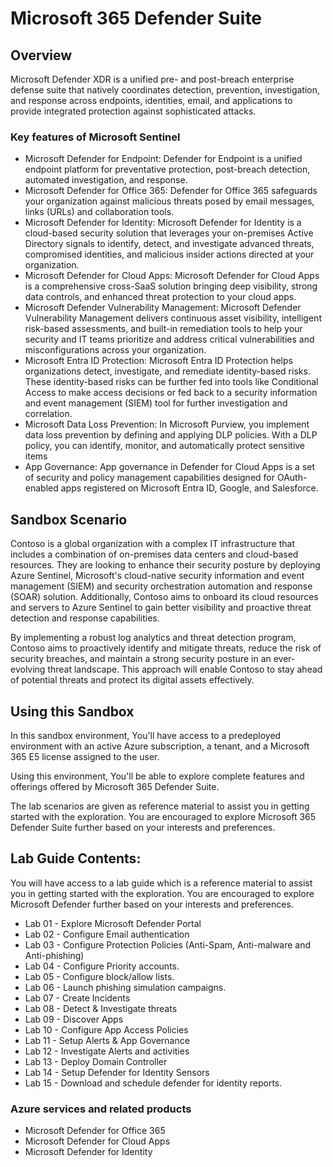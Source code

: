# Microsoft 365 Defender Suite

## Overview

Microsoft Defender XDR is a unified pre- and post-breach enterprise defense suite that natively coordinates detection, prevention, investigation, and response across endpoints, identities, email, and applications to provide integrated protection against sophisticated attacks.


### Key features of Microsoft Sentinel

- Microsoft Defender for Endpoint: Defender for Endpoint is a unified endpoint platform for preventative protection, post-breach detection, automated investigation, and response.
- Microsoft Defender for Office 365: Defender for Office 365 safeguards your organization against malicious threats posed by email messages, links (URLs) and collaboration tools.
- Microsoft Defender for Identity: Microsoft Defender for Identity is a cloud-based security solution that leverages your on-premises Active Directory signals to identify, detect, and investigate advanced threats, compromised identities, and malicious insider actions directed at your organization.
- Microsoft Defender for Cloud Apps: Microsoft Defender for Cloud Apps is a comprehensive cross-SaaS solution bringing deep visibility, strong data controls, and enhanced threat protection to your cloud apps.
- Microsoft Defender Vulnerability Management: Microsoft Defender Vulnerability Management delivers continuous asset visibility, intelligent risk-based assessments, and built-in remediation tools to help your security and IT teams prioritize and address critical vulnerabilities and misconfigurations across your organization.
- Microsoft Entra ID Protection: Microsoft Entra ID Protection helps organizations detect, investigate, and remediate identity-based risks. These identity-based risks can be further fed into tools like Conditional Access to make access decisions or fed back to a security information and event management (SIEM) tool for further investigation and correlation.
- Microsoft Data Loss Prevention: In Microsoft Purview, you implement data loss prevention by defining and applying DLP policies. With a DLP policy, you can identify, monitor, and automatically protect sensitive items
- App Governance: App governance in Defender for Cloud Apps is a set of security and policy management capabilities designed for OAuth-enabled apps registered on Microsoft Entra ID, Google, and Salesforce.

## Sandbox Scenario
Contoso is a global organization with a complex IT infrastructure that includes a combination of on-premises data centers and cloud-based resources. They are looking to enhance their security posture by deploying Azure Sentinel, Microsoft's cloud-native security information and event management (SIEM) and security orchestration automation and response (SOAR) solution. Additionally, Contoso aims to onboard its cloud resources and servers to Azure Sentinel to gain better visibility and proactive threat detection and response capabilities.

By implementing a robust log analytics and threat detection program, Contoso aims to proactively identify and mitigate threats, reduce the risk of security breaches, and maintain a strong security posture in an ever-evolving threat landscape. This approach will enable Contoso to stay ahead of potential threats and protect its digital assets effectively.

## Using this Sandbox

In this sandbox environment, You'll have access to a predeployed environment with an active Azure subscription, a tenant, and a Microsoft 365 E5 license assigned to the user. 

Using this environment, You'll be able to explore complete features and offerings offered by Microsoft 365 Defender Suite.

The lab scenarios are given as reference material to assist you in getting started with the exploration. You are encouraged to explore Microsoft 365 Defender Suite further based on your interests and preferences.

## Lab Guide Contents:
You will have access to a lab guide which is a reference material to assist you in getting started with the exploration. You are encouraged to explore Microsoft Defender further based on your interests and preferences.

- Lab 01 - Explore Microsoft Defender Portal 
- Lab 02 - Configure Email authentication
- Lab 03 - Configure Protection Policies (Anti-Spam, Anti-malware and Anti-phishing) 
- Lab 04 - Configure Priority accounts.  
- Lab 05 - Configure block/allow lists. 
- Lab 06 - Launch phishing simulation campaigns. 
- Lab 07 - Create Incidents 
- Lab 08 - Detect & Investigate threats
- Lab 09 - Discover Apps 
- Lab 10 - Configure App Access Policies 
- Lab 11 - Setup Alerts & App Governance 
- Lab 12 - Investigate Alerts and activities
- Lab 13 - Deploy Domain Controller 
- Lab 14 - Setup Defender for Identity Sensors 
- Lab 15 - Download and schedule defender for identity reports.

### Azure services and related products

- Microsoft Defender for Office 365
- Microsoft Defender for Cloud Apps
- Microsoft Defender for Identity
